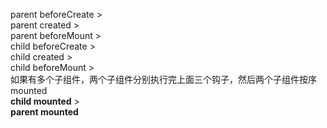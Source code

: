 parent beforeCreate ><br>
parent created ><br>
parent beforeMount ><br>
child beforeCreate ><br>
child created ><br>
child  beforeMount ><br>
如果有多个子组件，两个子组件分别执行完上面三个钩子，然后两个子组件按序mounted<br>
**child mounted** ><br>
**parent mounted**<br>
